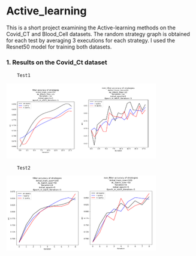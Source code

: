 # Active_learning
This is a short project examining the Active-learning methods on the Covid_CT and Blood_Cell datasets. The random strategy graph is obtained for each test by averaging 3 executions for each strategy. I used the Resnet50 model for training both datasets.

### 1. Results on the Covid_Ct dataset
        Test1
<img src="https://github.com/alish1377/Active_learning/blob/main/assets/dataset1_test1.png" width="400" height="200"/>

        Test2
<img src="https://github.com/alish1377/Active_learning/blob/main/assets/dataset1_test2.png" width="400" height="200"/>

